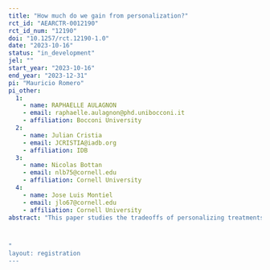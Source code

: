 ```yaml
---
title: "How much do we gain from personalization?"
rct_id: "AEARCTR-0012190"
rct_id_num: "12190"
doi: "10.1257/rct.12190-1.0"
date: "2023-10-16"
status: "in_development"
jel: ""
start_year: "2023-10-16"
end_year: "2023-12-31"
pi: "Mauricio Romero"
pi_other:
  1:
    - name: RAPHAELLE AULAGNON
    - email: raphaelle.aulagnon@phd.unibocconi.it
    - affiliation: Bocconi University
  2:
    - name: Julian Cristia
    - email: JCRISTIA@iadb.org
    - affiliation: IDB
  3:
    - name: Nicolas Bottan
    - email: nlb75@cornell.edu
    - affiliation: Cornell University
  4:
    - name: Jose Luis Montiel
    - email: jlo67@cornell.edu
    - affiliation: Cornell University
abstract: "This paper studies the tradeoffs of personalizing treatments based on heterogeneity analysis. We do so in the setting of a learning platform (Conecta Ideas) for primary school students in Peru. In the first phase, we randomize students' parents who have previously downloaded the app into 16 treatment groups and a control group. The parents in each group receive a combination of 2 messages out of 4 possible messages through an app notification. These messages seek increase the use of the learning up by students. to At the end of this phase, we conduct two analyses to determine the "best" message. First, we choose the best combination of messages based on their (estimated) average treatment effect. Second, we use machine learning techniques (a la Athey & Wager, 2018) to estimate the best message for each person based on (pre-treatment) observable characteristics. In the second phase, we run an experiment in which parents are randomly assigned to a treatment group in which they all receive the "best overall" message (based on the estimated ATE), a treatment group in which each parent is assigned the "best personalized" message based on the heterogeneity analysis and a control group. This allows us to compare the gains (if any) of personalization. Intuitively, the tradeoff in phase 2 is that the "best overall" message is estimated with more precision but may be suboptimal for some, while the "best personalized" is "optimal" among the set of messages for each individual, but this "optimality" is estimated with less precision.

"
layout: registration
---
```



